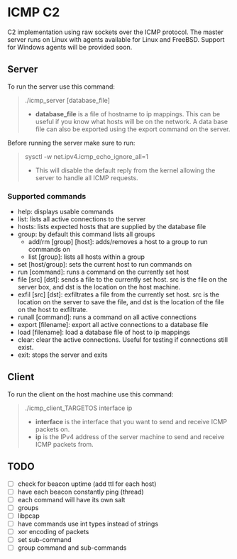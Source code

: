 # ICMP C2

C2 implementation using raw sockets over the ICMP protocol. The master server runs on Linux with agents available for Linux and FreeBSD. Support for Windows agents will be provided soon.

## Server

To run the server use this command:
> ./icmp_server [database_file]
>
> - **database_file** is a file of hostname to ip mappings. This can be useful if you know what hosts will be on the network. A data base file can also be exported using the export command on the server.

Before running the server make sure to run:
> sysctl -w net.ipv4.icmp_echo_ignore_all=1
>
> - This will disable the default reply from the kernel allowing the server to handle all ICMP requests.

### Supported commands

- help: displays usable commands
- list: lists all active connections to the server
- hosts: lists expected hosts that are supplied by the database file
- group: by default this command lists all groups
  - add/rm [group] [host]: adds/removes a host to a group to run commands on
  - list [group]: lists all hosts within a group
- set [host/group]: sets the current host to run commands on
- run [command]: runs a command on the currently set host
- file [src] [dst]: sends a file to the currently set host. src is the file on the server box, and dst is the location on the host machine.
- exfil [src] [dst]: exfiltrates a file from the currently set host. src is the location on the server to save the file, and dst is the location of the file on the host to exfiltrate.
- runall [command]: runs a command on all active connections
- export [filename]: export all active connections to a database file
- load [filename]: load a database file of host to ip mappings
- clear: clear the active connections. Useful for testing if connections still exist.
- exit: stops the server and exits

## Client

To run the client on the host machine use this command:
> ./icmp_client_TARGETOS interface ip
>
> - **interface** is the interface that you want to send and receive ICMP packets on.
> - **ip** is the IPv4 address of the server machine to send and receive ICMP packets from.

## TODO

- [ ] check for beacon uptime (add ttl for each host)
- [ ] have each beacon constantly ping (thread)
- [ ] each command will have its own salt
- [ ] groups
- [ ] libpcap
- [ ] have commands use int types instead of strings
- [ ] xor encoding of packets
- [ ] set sub-command
- [ ] group command and sub-commands
